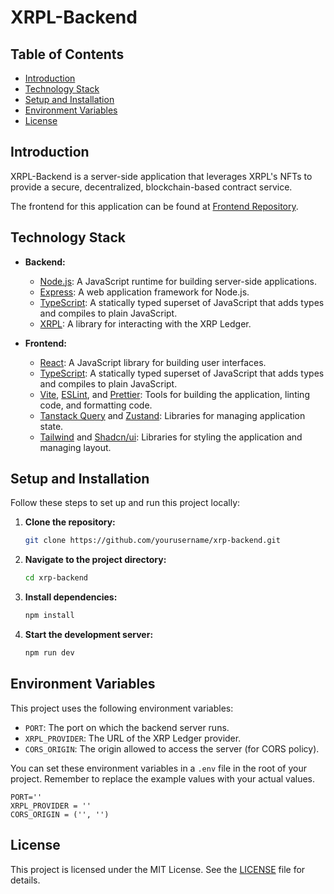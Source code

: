 # XRPL-Backend

## Table of Contents

- [Introduction](#introduction)
- [Technology Stack](#technology-stack)
- [Setup and Installation](#setup-and-installation)
- [Environment Variables](#environment-variables)
- [License](#license)

## Introduction

XRPL-Backend is a server-side application that leverages XRPL's NFTs to provide a secure, decentralized, blockchain-based contract service.

The frontend for this application can be found at [Frontend Repository](https://github.com/bsquarelab-ltd/xrpl-frontend).

## Technology Stack

- **Backend:**

  - [Node.js](https://nodejs.org/): A JavaScript runtime for building server-side applications.
  - [Express](https://expressjs.com/): A web application framework for Node.js.
  - [TypeScript](https://www.typescriptlang.org/): A statically typed superset of JavaScript that adds types and compiles to plain JavaScript.
  - [XRPL](https://xrpl.org/): A library for interacting with the XRP Ledger.

- **Frontend:**

  - [React](https://reactjs.org/): A JavaScript library for building user interfaces.
  - [TypeScript](https://www.typescriptlang.org/): A statically typed superset of JavaScript that adds types and compiles to plain JavaScript.
  - [Vite](https://vitejs.dev/), [ESLint](https://eslint.org/), and [Prettier](https://prettier.io/): Tools for building the application, linting code, and formatting code.
  - [Tanstack Query](https://tanstack.com/query) and [Zustand](https://github.com/pmndrs/zustand): Libraries for managing application state.
  - [Tailwind](https://tailwindcss.com/) and [Shadcn/ui](https://ui.shadcn.com/): Libraries for styling the application and managing layout.

## Setup and Installation

Follow these steps to set up and run this project locally:

1. **Clone the repository:**

   ```bash
   git clone https://github.com/yourusername/xrp-backend.git
   ```

2. **Navigate to the project directory:**

   ```bash
   cd xrp-backend
   ```

3. **Install dependencies:**

   ```bash
   npm install
   ```

4. **Start the development server:**

   ```bash
   npm run dev
   ```

## Environment Variables

This project uses the following environment variables:

- `PORT`: The port on which the backend server runs.
- `XRPL_PROVIDER`: The URL of the XRP Ledger provider.
- `CORS_ORIGIN`: The origin allowed to access the server (for CORS policy).

You can set these environment variables in a `.env` file in the root of your project. Remember to replace the example values with your actual values.

```properties
PORT=''
XRPL_PROVIDER = ''
CORS_ORIGIN = ('', '')
```

## License

This project is licensed under the MIT License. See the [LICENSE](LICENSE) file for details.
